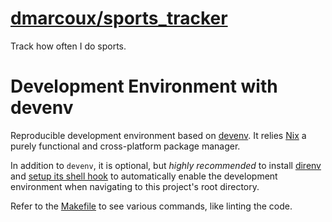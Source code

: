 # <a href="https://github.com/dmarcoux/sports_tracker">dmarcoux/sports_tracker</a>

Track how often I do sports.

# Development Environment with devenv

Reproducible development environment based on [devenv](https://devenv.sh/). It
relies [Nix](https://github.com/NixOS/nix) a purely functional and
cross-platform package manager.

In addition to `devenv`, it is optional, but _highly recommended_ to install
[direnv](https://direnv.net/) and [setup its shell
hook](https://direnv.net/docs/hook.html) to automatically enable the development
environment when navigating to this project's root directory.

Refer to the [Makefile](./Makefile) to see various commands, like linting the
code.
